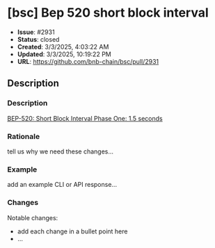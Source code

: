 # [bsc]  Bep 520 short block interval 

- **Issue**: #2931
- **Status**: closed
- **Created**: 3/3/2025, 4:03:22 AM
- **Updated**: 3/3/2025, 10:19:22 PM
- **URL**: https://github.com/bnb-chain/bsc/pull/2931

## Description

### Description

[BEP-520: Short Block Interval Phase One: 1.5 seconds](https://github.com/bnb-chain/BEPs/blob/master/BEPs/BEP-520.md)

### Rationale

tell us why we need these changes...

### Example

add an example CLI or API response...

### Changes

Notable changes: 
* add each change in a bullet point here
* ...
